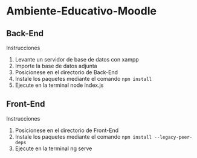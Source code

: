 # Ambiente-Educativo-Moodle

## Back-End
Instrucciones
1. Levante un servidor de base de datos con xampp
2. Importe la base de datos adjunta
3. Posicionese en el directorio de Back-End
4. Instale los paquetes mediante el comando `npm install`
5. Ejecute en la terminal node index.js

## Front-End
Instrucciones
1. Posicionese en el directorio de Front-End
2. Instale los paquetes mediante el comando `npm install --legacy-peer-deps`
3. Ejecute en la terminal ng serve

